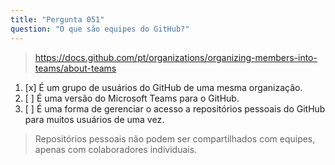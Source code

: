 ```yaml
---
title: "Pergunta 051"
question: "O que são equipes do GitHub?"
---
```



> https://docs.github.com/pt/organizations/organizing-members-into-teams/about-teams
1. [x] É um grupo de usuários do GitHub de uma mesma organização.
1. [ ] É uma versão do Microsoft Teams para o GitHub.
1. [ ] É uma forma de gerenciar o acesso a repositórios pessoais do GitHub para muitos usuários de uma vez.
> Repositórios pessoais não podem ser compartilhados com equipes, apenas com colaboradores individuais.
